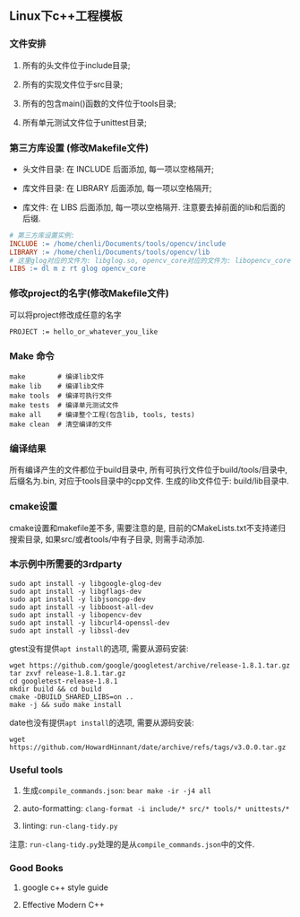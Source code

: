 ## Linux下c++工程模板


### 文件安排

1. 所有的头文件位于include目录;

2. 所有的实现文件位于src目录;

3. 所有的包含main()函数的文件位于tools目录;

4. 所有单元测试文件位于unittest目录;


### 第三方库设置 (修改Makefile文件)

* 头文件目录: 在 INCLUDE 后面添加, 每一项以空格隔开;

* 库文件目录: 在 LIBRARY 后面添加, 每一项以空格隔开;

* 库文件: 在 LIBS 后面添加, 每一项以空格隔开. 注意要去掉前面的lib和后面的后缀.

```Makefile
# 第三方库设置实例:
INCLUDE := /home/chenli/Documents/tools/opencv/include
LIBRARY := /home/chenli/Documents/tools/opencv/lib
# 这里glog对应的文件为: libglog.so, opencv_core对应的文件为: libopencv_core.so
LIBS := dl m z rt glog opencv_core
```


### 修改project的名字(修改Makefile文件)

可以将project修改成任意的名字

```
PROJECT := hello_or_whatever_you_like
```


### Make 命令

```shell
make        # 编译lib文件
make lib    # 编译lib文件
make tools  # 编译可执行文件
make tests  # 编译单元测试文件
make all    # 编译整个工程(包含lib, tools, tests)
make clean  # 清空编译的文件
```


### 编译结果

所有编译产生的文件都位于build目录中, 所有可执行文件位于build/tools/目录中,
后缀名为.bin, 对应于tools目录中的cpp文件. 生成的lib文件位于: build/lib目录中.


### cmake设置

cmake设置和makefile差不多, 需要注意的是, 目前的CMakeLists.txt不支持递归搜索目录,
如果src/或者tools/中有子目录, 则需手动添加.


### 本示例中所需要的3rdparty

``` shell
sudo apt install -y libgoogle-glog-dev
sudo apt install -y libgflags-dev
sudo apt install -y libjsoncpp-dev
sudo apt install -y libboost-all-dev
sudo apt install -y libopencv-dev
sudo apt install -y libcurl4-openssl-dev
sudo apt install -y libssl-dev
```

gtest没有提供`apt install`的选项, 需要从源码安装:

``` shell
wget https://github.com/google/googletest/archive/release-1.8.1.tar.gz
tar zxvf release-1.8.1.tar.gz
cd googletest-release-1.8.1
mkdir build && cd build
cmake -DBUILD_SHARED_LIBS=on ..
make -j && sudo make install
```

date也没有提供`apt install`的选项, 需要从源码安装:

``` shell
wget https://github.com/HowardHinnant/date/archive/refs/tags/v3.0.0.tar.gz
```

### Useful tools

1. 生成`compile_commands.json`: `bear make -ir -j4 all`

2. auto-formatting: `clang-format -i include/* src/* tools/* unittests/*`

3. linting: `run-clang-tidy.py`

注意: `run-clang-tidy.py`处理的是从`compile_commands.json`中的文件.


### Good Books

1. google c++ style guide

2. Effective Modern C++
